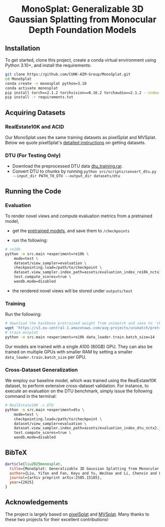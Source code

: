 <p align="center">
  <h1 align="center">MonoSplat: Generalizable 3D Gaussian Splatting from Monocular Depth Foundation Models</h1>


## Installation

To get started, clone this project, create a conda virtual environment using Python 3.10+, and install the requirements:

```bash
git clone https://github.com/CUHK-AIM-Group/MonoSplat.git
cd MonoSplat
conda create -n monosplat python=3.10
conda activate monosplat
pip install torch==2.1.2 torchvision==0.16.2 torchaudio==2.1.2 --index-url https://download.pytorch.org/whl/cu118
pip install -r requirements.txt
```

## Acquiring Datasets

### RealEstate10K and ACID

Our MonoSplat uses the same training datasets as pixelSplat and MVSplat. Below we quote pixelSplat's [detailed instructions](https://github.com/dcharatan/pixelsplat?tab=readme-ov-file#acquiring-datasets) on getting datasets.

### DTU (For Testing Only)

* Download the preprocessed DTU data [dtu_training.rar](https://drive.google.com/file/d/1eDjh-_bxKKnEuz5h-HXS7EDJn59clx6V/view).
* Convert DTU to chunks by running `python src/scripts/convert_dtu.py --input_dir PATH_TO_DTU --output_dir datasets/dtu`

## Running the Code

### Evaluation

To render novel views and compute evaluation metrics from a pretrained model,

* get the [pretrained models](https://mycuhk-my.sharepoint.com/:u:/g/personal/1155195605_link_cuhk_edu_hk/EepgRlcdKLpOqSjjQNejr3QBy9BE566ljNBvs3C9ck1Jyg?e=YSIEgb), and save them to `/checkpoints`

* run the following:

```bash
# re10k
python -m src.main +experiment=re10k \
    mode=test \
    dataset/view_sampler=evaluation \
    checkpointing.load=/path/to/checkpoint \
    dataset.view_sampler.index_path=assets/evaluation_index_re10k_nctx10.json \
    test.compute_scores=true \
    wandb.mode=disabled
```

* the rendered novel views will be stored under `outputs/test`

### Training

Run the following:

```bash
# download the backbone pretrained weight from unimatch and save to 'checkpoints/'
wget 'https://s3.eu-central-1.amazonaws.com/avg-projects/unimatch/pretrained/gmdepth-scale1-resumeflowthings-scannet-5d9d7964.pth' -P checkpoints
# train mvsplat
python -m src.main +experiment=re10k data_loader.train.batch_size=14
```

Our models are trained with a single A100 (80GB) GPU. They can also be trained on multiple GPUs with smaller RAM by setting a smaller `data_loader.train.batch_size` per GPU.

### Cross-Dataset Generalization

We employ our baseline model, which was trained using the RealEstate10K dataset, to perform extensive cross-dataset validation. For instance, to execute an evaluation on the DTU benchmark, simply issue the following command in the terminal:


```bash
# RealEstate10K -> DTU
python -m src.main +experiment=dtu \
    mode=test \
    checkpointing.load=/path/to/checkpoint \
    dataset/view_sampler=evaluation \
    dataset.view_sampler.index_path=assets/evaluation_index_dtu_nctx2.json \
    test.compute_scores=true \
    wandb.mode=disabled
```

## BibTeX

```bibtex
@article{liu2025monosplat,
  title={MonoSplat: Generalizable 3D Gaussian Splatting from Monocular Depth Foundation Models},
  author={Liu, Yifan and Fan, Keyu and Yu, Weihao and Li, Chenxin and Lu, Hao and Yuan, Yixuan},
  journal={arXiv preprint arXiv:2505.15185},
  year={2025}
}
```

## Acknowledgements

The project is largely based on [pixelSplat](https://github.com/dcharatan/pixelsplat) and [MVSplat](https://github.com/donydchen/mvsplat ). Many thanks to these two projects for their excellent contributions!
